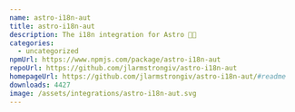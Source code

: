 ```yaml
---
name: astro-i18n-aut
title: astro-i18n-aut
description: The i18n integration for Astro 🧑‍🚀
categories:
  - uncategorized
npmUrl: https://www.npmjs.com/package/astro-i18n-aut
repoUrl: https://github.com/jlarmstrongiv/astro-i18n-aut
homepageUrl: https://github.com/jlarmstrongiv/astro-i18n-aut/#readme
downloads: 4427
image: /assets/integrations/astro-i18n-aut.svg
---
```

